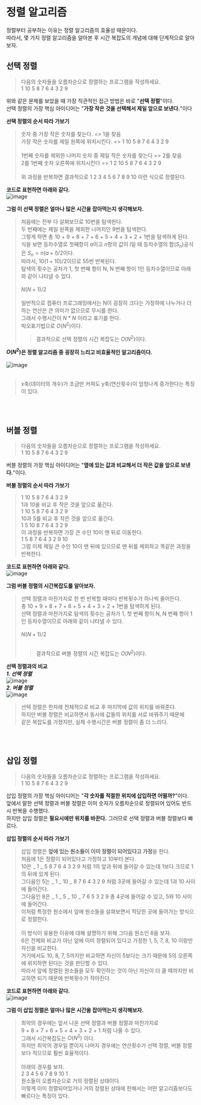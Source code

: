 # 정렬 알고리즘
정렬부터 공부하는 이유는 정렬 알고리즘의 효율성 때문이다.<br>
따라서, 몇 가지 정렬 알고리즘을 알아본 후 시간 복잡도의 개념에 대해 단계적으로 알아보자.

## 선택 정렬

> 다음의 숫자들을 오름차순으로 정렬하는 프로그램을 작성하세요.<br>
> 1 10 5 8 7 6 4 3 2 9

위와 같은 문제를 보았을 때 가장 직관적인 접근 방법은 바로 "**선택 정렬**"이다.<br>
선택 정렬의 가장 핵심 아이디어는 "**가장 작은 것을 선택해서 제일 앞으로 보낸다.**"이다

**선택 정렬의 순서 따라 가보기**<br>
> 숫자 중 가장 작은 숫자를 찾는다. => 1을 찾음 <br>
> 가장 작은 숫자를 제일 왼쪽에 위치시킨다. => 1 10 5 8 7 6 4 3 2 9 <br>
> <br>
> 1번째 숫자를 제외한 나머지 숫자 중 제일 작은 숫자를 찾는다 => 2를 찾음 <br>
> 2를 1번째 숫자 오른쪽에 위치시킨다 => 1 2 10 5 8 7 6 4 3 2 9<br>
> <br>
> 위 과정을 반복하면 결과적으로 1 2 3 4 5 6 7 8 9 10 이런 식으로 정렬된다.<br>

**코드로 표현하면 아래와 같다.** <br>
![image](https://github.com/Kimpossible94/TIL/assets/80395024/ba01d5f3-fe0a-47c9-8727-4ba11542775d) <br>

**그럼 이 선택 정렬은 얼마나 많은 시간을 잡아먹는지 생각해보자.**
> 처음에는 전부 다 살펴보므로 10번을 탐색한다. <br>
> 두 번째에는 제일 왼쪽을 제외한 나머지인 9번을 탐색한다. <br>
> 그렇게 하면 총 10 + 9 + 8 + 7 + 6 + 5 + 4 + 3 + 2 + 1번을 탐색하게 된다. <br>
> 식을 보면 등차수열로 첫째항이 $a$이고 $n$항의 값이 $l$일 때 등차수열의 합($S_n$)공식은 $S_n = n(a+l)/2$이다. <br>
> 따라서, $10(1+10)/2$이므로 55번 반복된다. <br>
> 탐색의 횟수는 공차가 1, 첫 번째 항이 N, N 번째 항이 1인 등차수열이므로 아래와 같이 나타낼 수 있다. <br>
> <br>
> $N(N+1)/2$ <br>
> <br>
> 일반적으로 컴퓨터 프로그래밍에서는 N이 굉장히 크다는 가정하에 나누거나 더하는 연산은 큰 의미가 없으므로 무시를 한다. <br>
> 그래서 수행시간이 $N * N$ 이라고 표기를 한다.  <br>
> 빅오표기법으로 $O(N^2)$이다. <br>
>> 결과적으로 선택 정렬의 시간 복잡도는 $O(N^2)$이다. <br>

**$O(N^2)$은 정렬 알고리즘 중 굉장히 느리고 비효율적인 알고리즘이다.** <br>
<br>
![image](https://github.com/Kimpossible94/TIL/assets/80395024/c36ecd71-cd6a-46ec-b4a6-ce32b815b035) <br>
<br>
> x축(데이터의 개수)가 조금만 커져도 y축(연산횟수)이 엄청나게 증가한다는 특징이 있다. <br>

<br>
<br>

## 버블 정렬

> 다음의 숫자들을 오름차순으로 정렬하는 프로그램을 작성하세요.<br>
> 1 10 5 8 7 6 4 3 2 9 <br>

버블 정렬의 가장 핵심 아이디어는 "**옆에 있는 값과 비교해서 더 작은 값을 앞으로 보낸다.**"이다.

**버블 정렬의 순서 따라 가보기**<br>
> 1 10 5 8 7 6 4 3 2 9 <br>
> 1과 10을 비교 후 작은 것을 앞으로 옮긴다. <br>
> 1 10 5 8 7 6 4 3 2 9 <br>
> 10과 5를 비교 후 작은 것을 앞으로 옮긴다. <br>
> 1 5 10 8 7 6 4 3 2 9 <br>
> 이 과정을 반복하면 가장 큰 수인 10이 맨 뒤로 이동한다. <br>
> 1 5 8 7 6 4 3 2 9 10 <br>
> 그럼 이제 제일 큰 수인 10이 맨 뒤에 있으므로 맨 뒤를 제외하고 똑같은 과정을 반복한다. <br>

**코드로 표현하면 아래와 같다.** <br>
![image](https://github.com/Kimpossible94/TIL/assets/80395024/83e97abb-7df3-42f7-9958-3ba2399ef5cd)<br>

**그럼 버블 정렬의 시간복잡도를 알아보자.**
> 선택 정렬과 마찬가지로 한 번 반복할 때마다 반복횟수가 하나씩 줄어든다.<br>
> 총 10 + 9 + 8 + 7 + 6 + 5 + 4 + 3 + 2 + 1번을 탐색하게 된다. <br>
> 선택 정렬과 마찬가지로 탐색의 횟수는 공차가 1, 첫 번째 항이 N, N 번째 항이 1인 등차수열이므로 아래와 같이 나타낼 수 있다. <br>
> <br>
> $N(N+1)/2$ <br>
> <br>
>> 결과적으로 버블 정렬의 시간 복잡도는 $O(N^2)$이다. <br>

**선택 정렬과의 비교**<br>
***1. 선택 정렬***<br>
![image](https://github.com/Kimpossible94/TIL/assets/80395024/81815b9b-0149-4c64-9dfa-b76320987921)<br>
***2. 버블 정렬***<br>
![image](https://github.com/Kimpossible94/TIL/assets/80395024/9259d495-c672-4010-b360-b1466200058e)<br>
> 선택 정렬은 한차례 전체적으로 비교 후 마지막에 값의 위치를 바꿔준다. <br>
> 하지만 버블 정렬은 비교하면서 동시에 값들의 위치를 서로 바꿔주기 때문에 <br>
> 같은 복잡도를 가졌지만, 실제 수행시간은 버블 정렬이 좀 더 느리다. <br>

<br>
<br>

## 삽입 정렬

> 다음의 숫자들을 오름차순으로 정렬하는 프로그램을 작성하세요.<br>
> 1 10 5 8 7 6 4 3 2 9

삽입 정렬의 가장 핵심 아이디어는 "**각 숫자를 적절한 위치에 삽입하면 어떨까?**"이다.<br>
앞에서 말한 선택 정렬과 버블 정렬은 이미 숫자가 오름차순으로 정렬되어 있어도 반드시 반복을 수행했다.<br>
하지만 삽입 정렬은 **필요시에만 위치를 바꾼다.** 그러므로 선택 정렬과 버블 정렬보다 빠르다. <br>

**삽입 정렬의 순서 따라 가보기**<br>
> 삽입 정렬은 **앞에 있는 원소들이 이미 정렬이 되어있다고 가정**을 한다. <br>
> 처음에 1은 정렬이 되어있다고 가정하고 10부터 본다. <br>
> 10은 _ 1 _ 5 8 7 6 4 3 2 9 처럼 1의 앞과 뒤에 들어갈 수 있는데 1보다 크므로 1의 뒤에 있게 된다. <br>
> 그다음인 5는 _ 1 _ 10 _ 8 7 6 4 3 2 9 처럼 3곳에 들어갈 수 있는데 1과 10 사이에 들어간다. <br>
> 그다음인 8은 _ 1 _ 5 _ 10 _ 7 6 5 3 2 9 총 4곳에 들어갈 수 있고, 5와 10 사이에 들어간다. <br>
> 이처럼 특정한 원소에서 앞에 원소들을 살펴보면서 적당한 곳에 들어가는 방식으로 정렬한다. <br>
> <br>
> 이 방식이 유용한 이유에 대해 설명하기 위해 그다음 원소인 6을 보자. <br>
> 6은 전체와 비교가 아닌 앞에 이미 정렬되어 있다고 가정한 1, 5, 7, 8, 10 이랑만 자신을 비교한다. <br>
> 거기에서도 10, 8, 7, 5까지만 비교하면 자신이 5보다는 크기 때문에 5의 오른쪽에 위치하면 된다는 것을 판단할 수 있다. <br>
> 따라서 앞에 정렬된 원소들을 모두 확인하는 것이 아닌 자신이 더 클 때까지만 비교하면 되기 때문에 반복횟수가 작아진다. <br>

**코드로 표현하면 아래와 같다.** <br>
![image](https://github.com/Kimpossible94/TIL/assets/80395024/e301a43b-f464-4d58-98de-b8a459eaa95b) <br>

**그럼 이 삽입 정렬은 얼마나 많은 시간을 잡아먹는지 생각해보자.** <br>
> 최악의 경우에는 앞서 나온 선택 정렬과 버블 정렬과 마찬가지로 <br>
> 9 + 8 + 7 + 6 + 5 + 4 + 3 + 2 + 1 처럼 나올 수 있다. <br>
> 그래서 시간복잡도는 $O(N^2)$ 이다. <br>
> 하지만 최악의 경우일 뿐이지 나머지 경우에는 연산횟수가 선택 정렬, 버블 정렬보다 적으므로 훨씬 효율적이다. <br>
> <br>
> 아래의 경우를 보자. <br>
> 2 3 4 5 6 7 8 9 10 1 <br>
> 원소들이 오름차순으로 거의 정렬된 상태이다. <br>
> 이렇게 이미 정렬되어있거나 거의 정렬된 상태에 한해서는 어떤 알고리즘보다도 빠르다는 특징이 있다.
